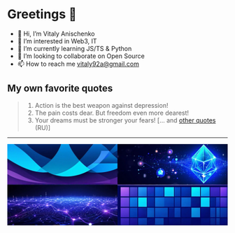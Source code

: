 # Greetings 👋

- 👋 Hi, I’m Vitaly Anischenko
- 👀 I’m interested in Web3, IT
- 🌱 I’m currently learning JS/TS & Python
- 💞️ I’m looking to collaborate on Open Source
- 📫 How to reach me [vitaly92a@gmail.com](mailto:vitaly92a@gmail.com)

## My own favorite quotes

> 1. Action is the best weapon against depression!
> 2. The pain costs dear. But freedom even more dearest!
> 3. Your dreams must be stronger your fears!
>    [... and [other quotes](./quotes/base-quotes.md) (RU)]

---

![vitaly92a logo](./logo/web3_cover.webp)

<!---
vitaly92a/vitaly92a is a ✨ special ✨ repository because its `README.md` (this file) appears on your GitHub profile.
You can click the Preview link to take a look at your changes.
--->
